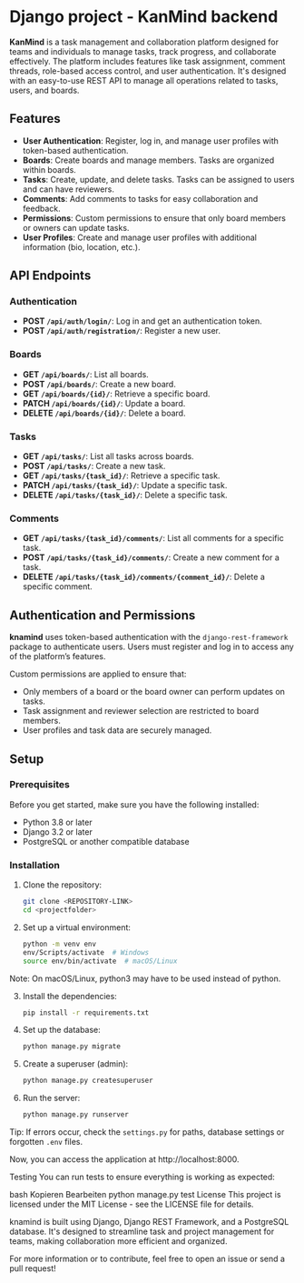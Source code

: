 # Django project - KanMind backend

**KanMind** is a task management and collaboration platform designed for teams and individuals to manage tasks, track progress, and collaborate effectively. The platform includes features like task assignment, comment threads, role-based access control, and user authentication. It's designed with an easy-to-use REST API to manage all operations related to tasks, users, and boards.

## Features

- **User Authentication**: Register, log in, and manage user profiles with token-based authentication.
- **Boards**: Create boards and manage members. Tasks are organized within boards.
- **Tasks**: Create, update, and delete tasks. Tasks can be assigned to users and can have reviewers.
- **Comments**: Add comments to tasks for easy collaboration and feedback.
- **Permissions**: Custom permissions to ensure that only board members or owners can update tasks.
- **User Profiles**: Create and manage user profiles with additional information (bio, location, etc.).
  
## API Endpoints

### Authentication

- **POST `/api/auth/login/`**: Log in and get an authentication token.
- **POST `/api/auth/registration/`**: Register a new user.

### Boards

- **GET `/api/boards/`**: List all boards.
- **POST `/api/boards/`**: Create a new board.
- **GET `/api/boards/{id}/`**: Retrieve a specific board.
- **PATCH `/api/boards/{id}/`**: Update a board.
- **DELETE `/api/boards/{id}/`**: Delete a board.

### Tasks

- **GET `/api/tasks/`**: List all tasks across boards.
- **POST `/api/tasks/`**: Create a new task.
- **GET `/api/tasks/{task_id}/`**: Retrieve a specific task.
- **PATCH `/api/tasks/{task_id}/`**: Update a specific task.
- **DELETE `/api/tasks/{task_id}/`**: Delete a specific task.

### Comments

- **GET `/api/tasks/{task_id}/comments/`**: List all comments for a specific task.
- **POST `/api/tasks/{task_id}/comments/`**: Create a new comment for a task.
- **DELETE `/api/tasks/{task_id}/comments/{comment_id}/`**: Delete a specific comment.

## Authentication and Permissions

**knamind** uses token-based authentication with the `django-rest-framework` package to authenticate users. Users must register and log in to access any of the platform’s features.

Custom permissions are applied to ensure that:

- Only members of a board or the board owner can perform updates on tasks.
- Task assignment and reviewer selection are restricted to board members.
- User profiles and task data are securely managed.

## Setup

### Prerequisites

Before you get started, make sure you have the following installed:

- Python 3.8 or later
- Django 3.2 or later
- PostgreSQL or another compatible database

### Installation

1. Clone the repository:

   ```bash
   git clone <REPOSITORY-LINK>
   cd <projectfolder>
   
2. Set up a virtual environment:

    ```bash
    python -m venv env
    env/Scripts/activate  # Windows
    source env/bin/activate  # macOS/Linux
Note: On macOS/Linux, python3 may have to be used instead of python.

3. Install the dependencies:

    ```bash
    pip install -r requirements.txt

4. Set up the database:

    ```bash
    python manage.py migrate

5. Create a superuser (admin):

    ```bash
    python manage.py createsuperuser

6. Run the server:

    ```bash
    python manage.py runserver
Tip: If errors occur, check the `settings.py` for paths, database settings or forgotten `.env` files.

Now, you can access the application at http://localhost:8000.

Testing
You can run tests to ensure everything is working as expected:

bash
Kopieren
Bearbeiten
python manage.py test
License
This project is licensed under the MIT License - see the LICENSE file for details.

knamind is built using Django, Django REST Framework, and a PostgreSQL database. It's designed to streamline task and project management for teams, making collaboration more efficient and organized.

For more information or to contribute, feel free to open an issue or send a pull request!